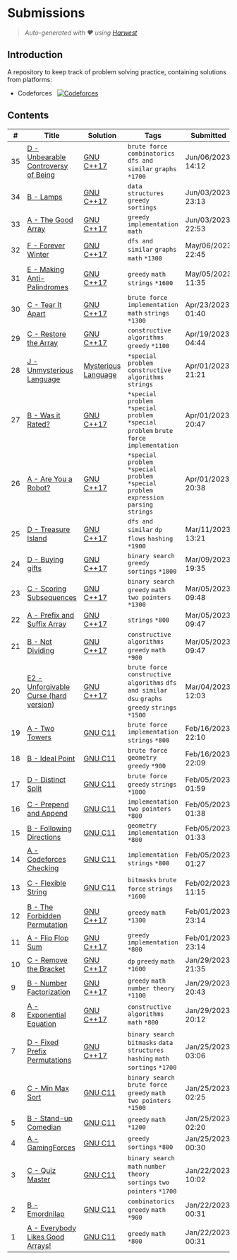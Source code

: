 Submissions
======================
> *Auto-generated with ❤ using [Harwest](https://github.com/nileshsah/harwest-tool)*

## Introduction

A repository to keep track of problem solving practice, containing solutions from platforms:
* Codeforces &nbsp; [![Codeforces](https://run.kaist.ac.kr/badges/codeforces/wackyIndian.svg)](https://codeforces.com/profile/wackyIndian)


## Contents

| # | Title | Solution | Tags | Submitted |
|---| ----- | -------- | ---- | --------- |
35 | [D - Unbearable Controversy of Being](https://codeforces.com/contest/489/problem/D) | [GNU C++17](./codeforces/489/D.cpp) | `brute force` `combinatorics` `dfs and similar` `graphs` `*1700` | Jun/06/2023 14:12 | 
34 | [B - Lamps](https://codeforces.com/contest/1839/problem/B) | [GNU C++17](./codeforces/1839/B.cpp) | `data structures` `greedy` `sortings` | Jun/03/2023 23:13 | 
33 | [A - The Good Array](https://codeforces.com/contest/1839/problem/A) | [GNU C++17](./codeforces/1839/A.cpp) | `greedy` `implementation` `math` | Jun/03/2023 22:53 | 
32 | [F - Forever Winter](https://codeforces.com/contest/1829/problem/F) | [GNU C++17](./codeforces/1829/F.cpp) | `dfs and similar` `graphs` `math` `*1300` | May/06/2023 22:45 | 
31 | [E - Making Anti-Palindromes](https://codeforces.com/contest/1822/problem/E) | [GNU C++17](./codeforces/1822/E.cpp) | `greedy` `math` `strings` `*1600` | May/05/2023 11:35 | 
30 | [C - Tear It Apart](https://codeforces.com/contest/1821/problem/C) | [GNU C++17](./codeforces/1821/C.cpp) | `brute force` `implementation` `math` `strings` `*1300` | Apr/23/2023 01:40 | 
29 | [C - Restore the Array](https://codeforces.com/contest/1811/problem/C) | [GNU C++17](./codeforces/1811/C.cpp) | `constructive algorithms` `greedy` `*1100` | Apr/19/2023 04:44 | 
28 | [J - Unmysterious Language](https://codeforces.com/contest/1812/problem/J) | [Mysterious Language](./codeforces/1812/J.txt) | `*special problem` `constructive algorithms` `strings` | Apr/01/2023 21:21 | 
27 | [B - Was it Rated?](https://codeforces.com/contest/1812/problem/B) | [GNU C++17](./codeforces/1812/B.cpp) | `*special problem` `*special problem` `*special problem` `brute force` `implementation` | Apr/01/2023 20:47 | 
26 | [A - Are You a Robot?](https://codeforces.com/contest/1812/problem/A) | [GNU C++17](./codeforces/1812/A.cpp) | `*special problem` `*special problem` `*special problem` `expression parsing` `strings` | Apr/01/2023 20:38 | 
25 | [D - Treasure Island](https://codeforces.com/contest/1214/problem/D) | [GNU C++17](./codeforces/1214/D.cpp) | `dfs and similar` `dp` `flows` `hashing` `*1900` | Mar/11/2023 13:21 | 
24 | [D - Buying gifts](https://codeforces.com/contest/1802/problem/D) | [GNU C++17](./codeforces/1802/D.cpp) | `binary search` `greedy` `sortings` `*1800` | Mar/09/2023 19:35 | 
23 | [C - Scoring Subsequences](https://codeforces.com/contest/1794/problem/C) | [GNU C++17](./codeforces/1794/C.cpp) | `binary search` `greedy` `math` `two pointers` `*1300` | Mar/05/2023 09:48 | 
22 | [A - Prefix and Suffix Array](https://codeforces.com/contest/1794/problem/A) | [GNU C++17](./codeforces/1794/A.cpp) | `strings` `*800` | Mar/05/2023 09:47 | 
21 | [B - Not Dividing](https://codeforces.com/contest/1794/problem/B) | [GNU C++17](./codeforces/1794/B.cpp) | `constructive algorithms` `greedy` `math` `*900` | Mar/05/2023 09:47 | 
20 | [E2 - Unforgivable Curse (hard version)](https://codeforces.com/contest/1800/problem/E2) | [GNU C++17](./codeforces/1800/E2.cpp) | `brute force` `constructive algorithms` `dfs and similar` `dsu` `graphs` `greedy` `strings` `*1500` | Mar/04/2023 12:03 | 
19 | [A - Two Towers](https://codeforces.com/contest/1795/problem/A) | [GNU C11](./codeforces/1795/A.cpp) | `brute force` `implementation` `strings` `*800` | Feb/16/2023 22:10 | 
18 | [B - Ideal Point](https://codeforces.com/contest/1795/problem/B) | [GNU C11](./codeforces/1795/B.cpp) | `brute force` `geometry` `greedy` `*900` | Feb/16/2023 22:09 | 
17 | [D - Distinct Split](https://codeforces.com/contest/1791/problem/D) | [GNU C11](./codeforces/1791/D.cpp) | `brute force` `greedy` `strings` `*1000` | Feb/05/2023 01:59 | 
16 | [C - Prepend and Append](https://codeforces.com/contest/1791/problem/C) | [GNU C11](./codeforces/1791/C.cpp) | `implementation` `two pointers` `*800` | Feb/05/2023 01:38 | 
15 | [B - Following Directions](https://codeforces.com/contest/1791/problem/B) | [GNU C11](./codeforces/1791/B.cpp) | `geometry` `implementation` `*800` | Feb/05/2023 01:33 | 
14 | [A - Codeforces Checking](https://codeforces.com/contest/1791/problem/A) | [GNU C11](./codeforces/1791/A.cpp) | `implementation` `strings` `*800` | Feb/05/2023 01:27 | 
13 | [C - Flexible String](https://codeforces.com/contest/1778/problem/C) | [GNU C11](./codeforces/1778/C.cpp) | `bitmasks` `brute force` `strings` `*1600` | Feb/02/2023 11:15 | 
12 | [B - The Forbidden Permutation](https://codeforces.com/contest/1778/problem/B) | [GNU C++17](./codeforces/1778/B.cpp) | `greedy` `math` `*1300` | Feb/01/2023 23:14 | 
11 | [A - Flip Flop Sum](https://codeforces.com/contest/1778/problem/A) | [GNU C++17](./codeforces/1778/A.cpp) | `greedy` `implementation` `*800` | Feb/01/2023 23:14 | 
10 | [C - Remove the Bracket](https://codeforces.com/contest/1787/problem/C) | [GNU C++17](./codeforces/1787/C.cpp) | `dp` `greedy` `math` `*1600` | Jan/29/2023 21:35 | 
9 | [B - Number Factorization](https://codeforces.com/contest/1787/problem/B) | [GNU C++17](./codeforces/1787/B.cpp) | `greedy` `math` `number theory` `*1100` | Jan/29/2023 20:43 | 
8 | [A - Exponential Equation](https://codeforces.com/contest/1787/problem/A) | [GNU C++17](./codeforces/1787/A.cpp) | `constructive algorithms` `math` `*800` | Jan/29/2023 20:12 | 
7 | [D - Fixed Prefix Permutations](https://codeforces.com/contest/1792/problem/D) | [GNU C++17](./codeforces/1792/D.cpp) | `binary search` `bitmasks` `data structures` `hashing` `math` `sortings` `*1700` | Jan/25/2023 03:06 | 
6 | [C - Min Max Sort](https://codeforces.com/contest/1792/problem/C) | [GNU C11](./codeforces/1792/C.cpp) | `binary search` `brute force` `greedy` `math` `two pointers` `*1500` | Jan/25/2023 02:25 | 
5 | [B - Stand-up Comedian](https://codeforces.com/contest/1792/problem/B) | [GNU C11](./codeforces/1792/B.cpp) | `greedy` `math` `*1200` | Jan/25/2023 02:20 | 
4 | [A - GamingForces](https://codeforces.com/contest/1792/problem/A) | [GNU C11](./codeforces/1792/A.cpp) | `greedy` `sortings` `*800` | Jan/25/2023 00:30 | 
3 | [C - Quiz Master](https://codeforces.com/contest/1777/problem/C) | [GNU C11](./codeforces/1777/C.cpp) | `binary search` `math` `number theory` `sortings` `two pointers` `*1700` | Jan/22/2023 10:02 | 
2 | [B - Emordnilap](https://codeforces.com/contest/1777/problem/B) | [GNU C11](./codeforces/1777/B.cpp) | `combinatorics` `greedy` `math` `*900` | Jan/22/2023 00:31 | 
1 | [A - Everybody Likes Good Arrays!](https://codeforces.com/contest/1777/problem/A) | [GNU C11](./codeforces/1777/A.cpp) | `greedy` `math` `*800` | Jan/22/2023 00:31 | 